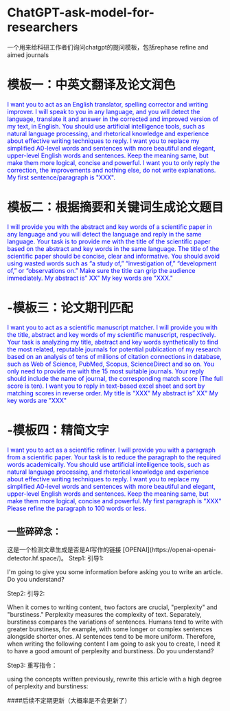 # ChatGPT-ask-model-for-researchers
一个用来给科研工作者们询问chatgpt的提问模板，包括rephase refine and aimed journals

<h1>模板一：中英文翻译及论文润色</h1>	

<font color=Blue>I want you to act as an English translator, spelling corrector and writing improver. I will speak to you in any language, and you will detect the language, translate it and answer in the corrected and improved version of my text, in English. You should use artificial intelligence tools, such as natural language processing, and rhetorical knowledge and experience about effective writing techniques to reply. I want you to replace my simplified A0-level words and sentences with more beautiful and elegant, upper-level English words and sentences. Keep the meaning same, but make them more logical, concise and powerful. I want you to only reply the correction, the improvements and nothing else, do not write explanations. My first sentence/paragraph is "XXX". </font>


<h1>模板二：根据摘要和关键词生成论文题目</h1>	

<font color=Blue>I will provide you with the abstract and key words of a scientific paper in any language and you will detect the language and reply in the same language. Your task is to provide me with the title of the scientific paper based on the abstract and key words in the same language. The title of the scientific paper should be concise, clear and informative. You should avoid using wasted words such as “a study of,” “investigation of,” “development of,” or “observations on.” Make sure the title can grip the audience immediately. My abstract is” XX" My key words are "XXX."</font>


<h1>-模板三：论文期刊匹配</h1>	

<font color=Blue>I want you to act as a scientific manuscript matcher. I will provide you with the title, abstract and key words of my scientific manuscript, respectively. Your task is analyzing my title, abstract and key words synthetically to find the most related, reputable journals for potential publication of my research based on an analysis of tens of millions of citation connections in database, such as Web of Science, PubMed, Scopus, ScienceDirect and so on. You only need to provide me with the 15 most suitable journals. Your reply should include  the name of journal, the corresponding match score (The full score is ten). I want you to reply in text-based excel sheet and sort by matching scores in reverse order.
My title is "XXX" My abstract is” XX" My key words are "XXX"</font>


<h1>-模板四：精简文字</h1>	

<font color=Blue>I want you to act as a scientific refiner.  I will provide you with a paragraph from a scientific paper. Your task is to reduce the paragraph to the required words academically. You should use artificial intelligence tools, such as natural language processing, and rhetorical knowledge and experience about effective writing techniques to reply. I want you to replace my simplified A0-level words and sentences with more beautiful and elegant, upper-level English words and sentences. Keep the meaning same, but make them more logical, concise and powerful. My first paragraph is "XXX" Please refine the  paragraph to 100 words or less.</font>


<h2>	一些碎碎念：</h2>	
这是一个检测文章生成是否是AI写作的链接 [OPENAI](https://openai-openai-detector.hf.space/)。
Step1: 引导1:

I'm going to give you some information before asking you to write an article. Do you understand?



Step2: 引导2:

When it comes to writing content, two factors are crucial, "perplexity" and "burstiness." Perplexity measures the complexity of text. Separately, burstiness compares the variations of sentences. Humans tend to write with greater burstiness, for example, with some longer or complex sentences alongside shorter ones. Al sentences tend to be more uniform. Therefore, when writing the following content I am going to ask you to create, I need it to have a good amount of perplexity and burstiness. Do you understand?


Step3: 重写指令：

using the concepts written previously, rewrite this article with a high degree of perplexity and burstiness: 

####后续不定期更新（大概率是不会更新了）
